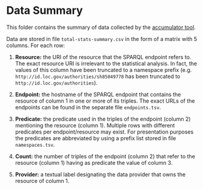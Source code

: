 # Data Summary

This folder contains the summary of data collected by the [accumulator tool](https://github.com/Pavlov123/semantic_indexer).

Data are stored in file `total-stats-summary.csv` in the form of a matrix with 5 columns. For each row:

1. **Resource:** the URI of the resource that the SPARQL endpoint refers to. The exact resource URI is irrelevant to the statistical analysis. In fact, the values of this column have been truncated to a namespace prefix (e.g. `http://id.loc.gov/authorities/sh85049778` has been truncated to `http://id.loc.gov/authorities`).

2. **Endpoint:** the hostname of the SPARQL endpoint that contains the resource  of column 1 in one or more of its triples. The exact URLs of the endpoints can be found in the separate file `endpoints.tsv`.

3. **Predicate:** the predicate used in the triples of the endpoint (column 2) mentioning the resource (column 1). Multiple rows with different predicates per endpoint/resource may exist. For presentation purposes the predicates are abbreviated by using a prefix list stored in file `namespaces.tsv`.

4. **Count:** the number of triples of the endpoint (column 2) that refer to the resource (column 1) having as predicate the value of column 3.

5. **Provider:** a textual label designating the data provider that owns the resource of column 1.




